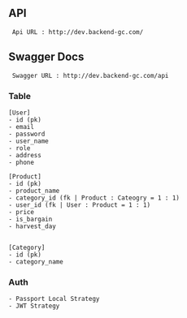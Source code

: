 ## API

```
 Api URL : http://dev.backend-gc.com/
```

## Swagger Docs

```
 Swagger URL : http://dev.backend-gc.com/api
```

### Table

```
[User]
- id (pk)
- email
- password
- user_name
- role
- address
- phone

[Product]
- id (pk)
- product_name
- category_id (fk | Product : Cateogry = 1 : 1)
- user_id (fk | User : Product = 1 : 1)
- price
- is_bargain
- harvest_day


[Category]
- id (pk)
- category_name
```

### Auth

```
- Passport Local Strategy
- JWT Strategy
```
